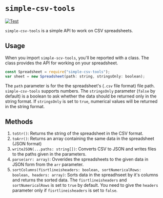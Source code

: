 # `simple-csv-tools`
[![Test](https://github.com/moreavy/simple-csv-tools/actions/workflows/test.yml/badge.svg)](https://github.com/moreavy/simple-csv-tools/actions/workflows/test.yml)

`simple-csv-tools` is a simple API to work on CSV spreadsheets.
## Usage
When you import `simple-scv-tools`, you'll be reported with a class. The class provides the API for working on your spreadsheet.
```js
const Spreadsheet = require("simple-csv-tools");
var sheet = new Spreadsheet(path: string, stringsOnly: boolean);
```
The `path` parameter is for the the spreadsheet's (`.csv` file format) file path. `simple-csv-tools` supports numbers. The `stringsOnly` parameter (`false` by default)
is a boolean to ask whether the data should be returned only in the string format. If `stringsOnly` is set to `true`, numerical values will be returned in the string
format.

## Methods
1. `toStr()`: Returns the string of the spreadsheet in the CSV format.
2. `toArr()`: Returns an array containing the same data in the spreadsheet (JSON format)
3. `writeJSON(...paths: string[])`: Converts CSV to JSON and writes files to the paths given in the parameters.
4. `parse(arr: array)`: Ovverides the spreadsheets to the given data in JSON form from the `arr` parameter.
5. `sortColumns(fisrtlineisheaders: boolean, sortNumericalRows: boolean, headers: array)`: Sorts data in the spreadhseet
by it's columns and returns the sorted data. The `fisrtlineisheaders` and `sortNumericalRows` is set to `true` by default.
You need to give the `headers` parameter only if `fisrtlineisheaders` is set to `false`.
